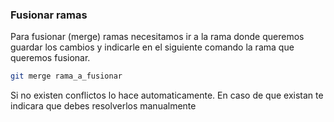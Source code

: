 ### Fusionar ramas

Para fusionar (merge) ramas necesitamos ir a la rama donde queremos guardar los cambios y indicarle en el siguiente comando la rama que queremos fusionar.

```bash
git merge rama_a_fusionar
```

Si no existen conflictos lo hace automaticamente. En caso de que existan te indicara que debes resolverlos manualmente
